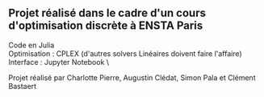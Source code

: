 ## Projet réalisé dans le cadre d'un cours d'optimisation discrète à ENSTA Paris 
Code en Julia \
Optimisation : CPLEX (d'autres solvers Linéaires doivent faire l'affaire) \
Interface : Jupyter Notebook \

Projet réalisé par Charlotte Pierre, Augustin Clédat, Simon Pala et Clément Bastaert
